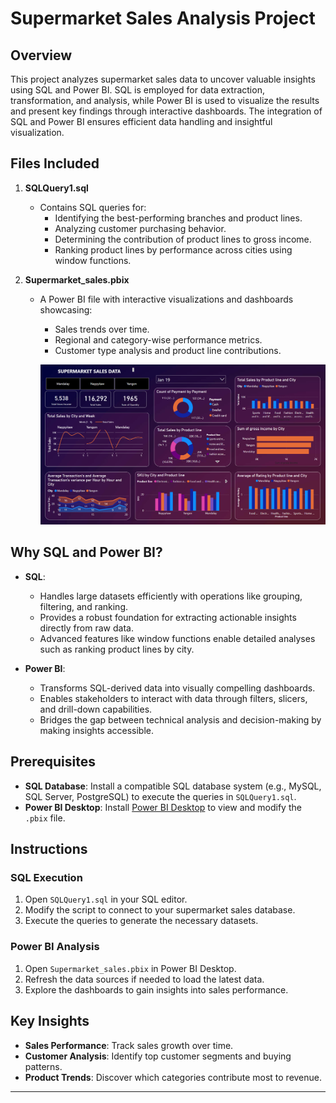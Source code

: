 # Supermarket Sales Analysis Project

## Overview
This project analyzes supermarket sales data to uncover valuable insights using SQL and Power BI. SQL is employed for data extraction, transformation, and analysis, while Power BI is used to visualize the results and present key findings through interactive dashboards. The integration of SQL and Power BI ensures efficient data handling and insightful visualization.

## Files Included
1. **SQLQuery1.sql**
   - Contains SQL queries for:
     - Identifying the best-performing branches and product lines.
     - Analyzing customer purchasing behavior.
     - Determining the contribution of product lines to gross income.
     - Ranking product lines by performance across cities using window functions.

2. **Supermarket_sales.pbix**
   - A Power BI file with interactive visualizations and dashboards showcasing:
     - Sales trends over time.
     - Regional and category-wise performance metrics.
     - Customer type analysis and product line contributions.
     
     ![Power BI Dashboard Preview](powerbi_dashboard.png "Power BI Dashboard")

## Why SQL and Power BI?
- **SQL**:
  - Handles large datasets efficiently with operations like grouping, filtering, and ranking.
  - Provides a robust foundation for extracting actionable insights directly from raw data.
  - Advanced features like window functions enable detailed analyses such as ranking product lines by city.

- **Power BI**:
  - Transforms SQL-derived data into visually compelling dashboards.
  - Enables stakeholders to interact with data through filters, slicers, and drill-down capabilities.
  - Bridges the gap between technical analysis and decision-making by making insights accessible.

## Prerequisites
- **SQL Database**: Install a compatible SQL database system (e.g., MySQL, SQL Server, PostgreSQL) to execute the queries in `SQLQuery1.sql`.
- **Power BI Desktop**: Install [Power BI Desktop](https://powerbi.microsoft.com/) to view and modify the `.pbix` file.

## Instructions

### SQL Execution
1. Open `SQLQuery1.sql` in your SQL editor.
2. Modify the script to connect to your supermarket sales database.
3. Execute the queries to generate the necessary datasets.

### Power BI Analysis
1. Open `Supermarket_sales.pbix` in Power BI Desktop.
2. Refresh the data sources if needed to load the latest data.
3. Explore the dashboards to gain insights into sales performance.

## Key Insights
- **Sales Performance**: Track sales growth over time.
- **Customer Analysis**: Identify top customer segments and buying patterns.
- **Product Trends**: Discover which categories contribute most to revenue.

---



